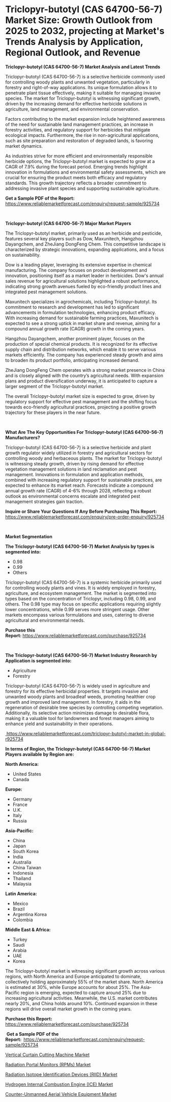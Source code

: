 <p><h1>Triclopyr-butotyl (CAS 64700-56-7) Market Size: Growth Outlook from 2025 to 2032, projecting at Market's Trends Analysis by Application, Regional Outlook, and Revenue</h1></p><p><strong>Triclopyr-butotyl (CAS 64700-56-7) Market Analysis and Latest Trends</strong></p>
<p><p>Triclopyr-butotyl (CAS 64700-56-7) is a selective herbicide commonly used for controlling woody plants and unwanted vegetation, particularly in forestry and right-of-way applications. Its unique formulation allows it to penetrate plant tissue effectively, making it suitable for managing invasive species. The market for Triclopyr-butotyl is witnessing significant growth, driven by the increasing demand for effective herbicide solutions in agriculture, land management, and environmental conservation.</p><p>Factors contributing to the market expansion include heightened awareness of the need for sustainable land management practices, an increase in forestry activities, and regulatory support for herbicides that mitigate ecological impacts. Furthermore, the rise in non-agricultural applications, such as site preparation and restoration of degraded lands, is favoring market dynamics.</p><p>As industries strive for more efficient and environmentally responsible herbicide options, the Triclopyr-butotyl market is expected to grow at a CAGR of 7.9% during the forecast period. Emerging trends highlight innovation in formulations and environmental safety assessments, which are crucial for ensuring the product meets both efficacy and regulatory standards. This growth trajectory reflects a broader commitment to addressing invasive plant species and supporting sustainable agriculture.</p></p>
<p><strong>Get a Sample PDF of the Report:&nbsp;</strong> <a href="https://www.reliablemarketforecast.com/enquiry/request-sample/925734?utm_campaign=1899&utm_medium=2&utm_source=Github&utm_content=ia&utm_term=28022025&utm_id=triclopyr-butotyl-cas-64700-56-7">https://www.reliablemarketforecast.com/enquiry/request-sample/925734</a></p>
<p>&nbsp;</p>
<p><strong>Triclopyr-butotyl (CAS 64700-56-7) Major Market Players</strong></p>
<p><p>The Triclopyr-butotyl market, primarily used as an herbicide and pesticide, features several key players such as Dow, Maxunitech, Hangzhou Dayangchem, and ZheJiang DongFeng Chem. This competitive landscape is characterized by strategic innovations, expanding applications, and a focus on sustainability.</p><p>Dow is a leading player, leveraging its extensive expertise in chemical manufacturing. The company focuses on product development and innovation, positioning itself as a market leader in herbicides. Dow's annual sales revenue for agricultural solutions highlighted a robust performance, indicating strong growth avenues fueled by eco-friendly product lines and integrated pest management solutions.</p><p>Maxunitech specializes in agrochemicals, including Triclopyr-butotyl. Its commitment to research and development has led to significant advancements in formulation technologies, enhancing product efficacy. With increasing demand for sustainable farming practices, Maxunitech is expected to see a strong uptick in market share and revenue, aiming for a compound annual growth rate (CAGR) growth in the coming years.</p><p>Hangzhou Dayangchem, another prominent player, focuses on the production of special chemical products. It is recognized for its effective supply chain and distribution networks, which enable it to serve various markets efficiently. The company has experienced steady growth and aims to broaden its product portfolio, anticipating increased demand.</p><p>ZheJiang DongFeng Chem operates with a strong market presence in China and is closely aligned with the country’s agricultural needs. With expansion plans and product diversification underway, it is anticipated to capture a larger segment of the Triclopyr-butotyl market.</p><p>The overall Triclopyr-butotyl market size is expected to grow, driven by regulatory support for effective pest management and the shifting focus towards eco-friendly agricultural practices, projecting a positive growth trajectory for these players in the near future.</p></p>
<p>&nbsp;</p>
<p><strong>What Are The Key Opportunities For Triclopyr-butotyl (CAS 64700-56-7) Manufacturers?</strong></p>
<p><p>Triclopyr-butotyl (CAS 64700-56-7) is a selective herbicide and plant growth regulator widely utilized in forestry and agricultural sectors for controlling woody and herbaceous plants. The market for Triclopyr-butotyl is witnessing steady growth, driven by rising demand for effective vegetation management solutions in land reclamation and pest management. Innovations in formulation and application methods, combined with increasing regulatory support for sustainable practices, are expected to enhance its market reach. Forecasts indicate a compound annual growth rate (CAGR) of 4-6% through 2028, reflecting a robust outlook as environmental concerns escalate and integrated pest management strategies gain traction.</p></p>
<p><strong>Inquire or Share Your Questions If Any Before Purchasing This Report:</strong> <a href="https://www.reliablemarketforecast.com/enquiry/pre-order-enquiry/925734?utm_campaign=1899&utm_medium=2&utm_source=Github&utm_content=ia&utm_term=28022025&utm_id=triclopyr-butotyl-cas-64700-56-7">https://www.reliablemarketforecast.com/enquiry/pre-order-enquiry/925734</a></p>
<p>&nbsp;</p>
<p><strong>Market Segmentation</strong></p>
<p><strong>The Triclopyr-butotyl (CAS 64700-56-7) Market Analysis by types is segmented into:</strong></p>
<p><ul><li>0.98</li><li>0.99</li><li>Others</li></ul></p>
<p><p>Triclopyr-butotyl (CAS 64700-56-7) is a systemic herbicide primarily used for controlling woody plants and vines. It is widely employed in forestry, agriculture, and ecosystem management. The market is segmented into types based on the concentration of Triclopyr, including 0.98, 0.99, and others. The 0.98 type may focus on specific applications requiring slightly lower concentrations, while 0.99 serves more stringent usage. Other markets encompass various formulations and uses, catering to diverse agricultural and environmental needs.</p></p>
<p><strong>Purchase this Report:&nbsp;</strong><a href="https://www.reliablemarketforecast.com/purchase/925734?utm_campaign=1899&utm_medium=2&utm_source=Github&utm_content=ia&utm_term=28022025&utm_id=triclopyr-butotyl-cas-64700-56-7">https://www.reliablemarketforecast.com/purchase/925734</a></p>
<p>&nbsp;</p>
<p><strong>The Triclopyr-butotyl (CAS 64700-56-7) Market Industry Research by Application is segmented into:</strong></p>
<p><ul><li>Agriculture</li><li>Forestry</li></ul></p>
<p><p>Triclopyr-butotyl (CAS 64700-56-7) is widely used in agriculture and forestry for its effective herbicidal properties. It targets invasive and unwanted woody plants and broadleaf weeds, promoting healthier crop growth and improved land management. In forestry, it aids in the regeneration of desirable tree species by controlling competing vegetation. Additionally, its selective action minimizes damage to desirable flora, making it a valuable tool for landowners and forest managers aiming to enhance yield and sustainability in their operations.</p></p>
<p><a href="https://www.reliablemarketforecast.com/triclopyr-butotyl-market-in-global-r925734?utm_campaign=1899&utm_medium=2&utm_source=Github&utm_content=ia&utm_term=28022025&utm_id=triclopyr-butotyl-cas-64700-56-7">&nbsp;https://www.reliablemarketforecast.com/triclopyr-butotyl-market-in-global-r925734</a></p>
<p><strong>In terms of Region, the Triclopyr-butotyl (CAS 64700-56-7) Market Players available by Region are:</strong></p>
<p>
    <p> <strong> North America: </strong>
        <ul>
            <li>United States</li>
            <li>Canada</li>
        </ul>
        </p> 
    <p> <strong> Europe: </strong>
        <ul>
            <li>Germany</li>
            <li>France</li>
            <li>U.K.</li>
            <li>Italy</li>
            <li>Russia</li>
        </ul>
        </p> 
    <p> <strong> Asia-Pacific: </strong>
        <ul>
            <li>China</li>
            <li>Japan</li>
            <li>South Korea</li>
            <li>India</li>
            <li>Australia</li>
            <li>China Taiwan</li>
            <li>Indonesia</li>
            <li>Thailand</li>
            <li>Malaysia</li>
        </ul>
        </p> 
    <p> <strong> Latin America: </strong>
        <ul>
            <li>Mexico</li>
            <li>Brazil</li>
            <li>Argentina Korea</li>
            <li>Colombia</li>
        </ul>
        </p> 
    <p> <strong> Middle East & Africa: </strong>
        <ul>
            <li>Turkey</li>
            <li>Saudi</li>
            <li>Arabia</li>
            <li>UAE</li>
            <li>Korea</li>
        </ul>
    </p>
    </p>
<p><p>The Triclopyr-butotyl market is witnessing significant growth across various regions, with North America and Europe anticipated to dominate, collectively holding approximately 55% of the market share. North America is estimated at 30%, while Europe accounts for about 25%. The Asia-Pacific region is emerging, expected to capture around 25% due to increasing agricultural activities. Meanwhile, the U.S. market contributes nearly 20%, and China holds around 10%. Continued expansion in these regions will drive overall market growth in the coming years.</p></p>
<p><strong>Purchase this Report: </strong><a href="https://www.reliablemarketforecast.com/purchase/925734?utm_campaign=1899&utm_medium=2&utm_source=Github&utm_content=ia&utm_term=28022025&utm_id=triclopyr-butotyl-cas-64700-56-7">https://www.reliablemarketforecast.com/purchase/925734</a></p>
<p>&nbsp;<strong>Get a Sample PDF of the Report:&nbsp;&nbsp;</strong><a href="https://www.reliablemarketforecast.com/enquiry/request-sample/925734?utm_campaign=1899&utm_medium=2&utm_source=Github&utm_content=ia&utm_term=28022025&utm_id=triclopyr-butotyl-cas-64700-56-7">https://www.reliablemarketforecast.com/enquiry/request-sample/925734</a></p>
<p><strong></strong></p>
<p><p><a href="https://github.com/JosephineMcguire65/Market-Research-Report-List-1/blob/main/vertical-curtain-cutting-machine-market.md?utm_campaign=1899&utm_medium=2&utm_source=Github&utm_content=ia&utm_term=28022025&utm_id=triclopyr-butotyl-cas-64700-56-7">Vertical Curtain Cutting Machine Market</a></p><p><a href="https://github.com/tandepinho3p/Market-Research-Report-List-1/blob/main/radiation-portal-monitors-rpms-market.md?utm_campaign=1899&utm_medium=2&utm_source=Github&utm_content=ia&utm_term=28022025&utm_id=triclopyr-butotyl-cas-64700-56-7">Radiation Portal Monitors (RPMs) Market</a></p><p><a href="https://github.com/ceryndepkeb9/Market-Research-Report-List-1/blob/main/radiation-isotope-identification-devices-riid-market.md?utm_campaign=1899&utm_medium=2&utm_source=Github&utm_content=ia&utm_term=28022025&utm_id=triclopyr-butotyl-cas-64700-56-7">Radiation Isotope Identification Devices (RIID) Market</a></p><p><a href="https://github.com/YashRP12/Market-Research-Report-List-7/blob/main/hydrogen-internal-combustion-engine-ice-market.md?utm_campaign=1899&utm_medium=2&utm_source=Github&utm_content=ia&utm_term=28022025&utm_id=triclopyr-butotyl-cas-64700-56-7">Hydrogen Internal Combustion Engine (ICE) Market</a></p><p><a href="https://github.com/jerhoskinson197676/Market-Research-Report-List-1/blob/main/counter-unmanned-aerial-vehicle-equipment-market.md?utm_campaign=1899&utm_medium=2&utm_source=Github&utm_content=ia&utm_term=28022025&utm_id=triclopyr-butotyl-cas-64700-56-7">Counter-Unmanned Aerial Vehicle Equipment Market</a></p></p>